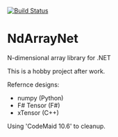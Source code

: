 [![Build Status](https://dev.azure.com/kimjaeho/kimjaeho/_apis/build/status/normalform.ndarraynet?branchName=master)](https://dev.azure.com/kimjaeho/kimjaeho/_build/latest?definitionId=1&branchName=master)

# NdArrayNet
N-dimensional array library for .NET 

This is a hobby project after work.

Refernce designs:
 - numpy (Python)
 - F# Tensor (F#)
 - xTensor (C++)


Using 'CodeMaid 10.6' to cleanup.
